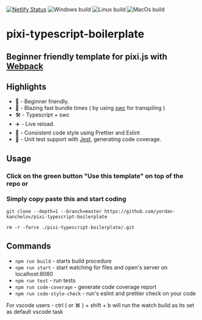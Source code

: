[![Netlify Status](https://api.netlify.com/api/v1/badges/14e7ef42-5c90-44c8-a7ec-0b6e20c59735/deploy-status)](https://pixi-typescript-boilerplate.netlify.com) ![Windows build](https://github.com/jkanchelov/pixi-typescript-boilerplate/workflows/Windows%20build/badge.svg?branch=master) ![Linux build](https://github.com/jkanchelov/pixi-typescript-boilerplate/workflows/Linux%20build/badge.svg) ![MacOs build](https://github.com/jkanchelov/pixi-typescript-boilerplate/workflows/MacOs%20build/badge.svg)

# pixi-typescript-boilerplate

## Beginner friendly template for pixi.js with [Webpack](https://webpack.js.org/)

## Highlights

- 🔰 - Beginner friendly.
- 🚀 - Blazing fast bundle times ( by using [swc](https://github.com/swc-project/swc) for transpiling )
- 🛠 - Typescript + swc
- ✈️ - Live reload.
- 📝 - Consistent code style using Prettier and Eslint
- 📝 - Unit test support with [Jest](https://jestjs.io/), generating code coverage.

## Usage

### Click on the green button "Use this template" on top of the repo or <br> <br> Simply copy paste this and start coding

`git clone --depth=1 --branch=master https://github.com/yordan-kanchelov/pixi-typescript-boilerplate`

`rm -r -force ./pixi-typescript-boilerplate/.git`

## Commands

- `npm run build` - starts build procedure
- `npm run start` - start watching for files and open's server on localhost:8080
- `npm run test` - run tests
- `npm run code-coverage` - generate code coverage report
- `npm run code-style-check` - run's eslint and prettier check on your code

For vscode users - ctrl ( or ⌘ ) + shift + b will run the watch build as its set as default vscode task
